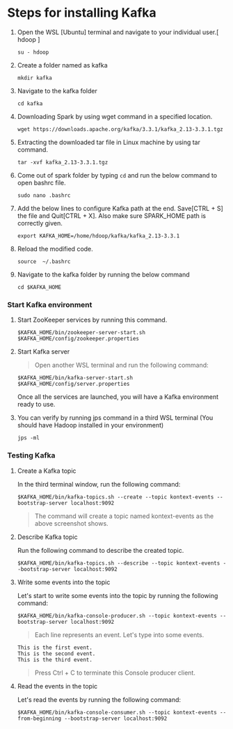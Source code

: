 #    Steps for installing Kafka

1. Open the WSL [Ubuntu] terminal and navigate to your individual user.[ hdoop ] 

    ```
    su - hdoop
    ```
    
2.  Create a folder named as kafka

    ```
    mkdir kafka
    ```
    
3.  Navigate to the kafka folder

    ```
    cd kafka
    ```
    
4.  Downloading Spark by using wget command in a specified location.

    ```
    wget https://downloads.apache.org/kafka/3.3.1/kafka_2.13-3.3.1.tgz
    ```
    
5.  Extracting the downloaded tar file in Linux machine by using tar command.

    ```
    tar -xvf kafka_2.13-3.3.1.tgz
    ```
    
6.  Come out of spark folder by typing `cd` and run the below command to open bashrc file.

    ```
    sudo nano .bashrc
    ```
    
7.  Add the below lines to configure Kafka path at the end. Save[CTRL + S] the file and Quit[CTRL + X]. Also make sure SPARK_HOME path is correctly given.

    ```
    export KAFKA_HOME=/home/hdoop/kafka/kafka_2.13-3.3.1
    ```

8.  Reload the modified code.
	
    ```
    source  ~/.bashrc
    ```

9.  Navigate to the kafka folder by running the below command

    ```
    cd $KAFKA_HOME
    ```
    

### Start Kafka environment

1.  Start ZooKeeper services by running this command. 

    ```
    $KAFKA_HOME/bin/zookeeper-server-start.sh $KAFKA_HOME/config/zookeeper.properties
    ```
    
2.  Start Kafka server 

    > Open another WSL terminal and run the following command:

    ```
    $KAFKA_HOME/bin/kafka-server-start.sh $KAFKA_HOME/config/server.properties

    ```
    
    Once all the services are launched, you will have a Kafka environment ready to use.
    

3.  You can verify by running jps command in a third WSL terminal (You should have Hadoop installed in your environment)
 
    ```
    jps -ml
    ```

### Testing Kafka 

1.  Create a Kafka topic
    
    In the third terminal window, run the following command:

    ```
    $KAFKA_HOME/bin/kafka-topics.sh --create --topic kontext-events --bootstrap-server localhost:9092
    ```

    > The command will create a topic named kontext-events as the above screenshot shows.

2.  Describe Kafka topic

    Run the following command to describe the created topic.

    ```
    $KAFKA_HOME/bin/kafka-topics.sh --describe --topic kontext-events --bootstrap-server localhost:9092
    ```
    

3.  Write some events into the topic

    Let's start to write some events into the topic by running the following command:

    ```
    $KAFKA_HOME/bin/kafka-console-producer.sh --topic kontext-events --bootstrap-server localhost:9092
    ```

    > Each line represents an event. Let's type into some events.


     ```
     This is the first event.
     This is the second event.
     This is the third event.
     ```

     > Press Ctrl + C to terminate this Console producer client. 

4.   Read the events in the topic

     Let's read the events by running the following command:

     ```
     $KAFKA_HOME/bin/kafka-console-consumer.sh --topic kontext-events --from-beginning --bootstrap-server localhost:9092
     ```














